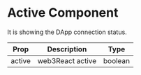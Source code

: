 # Active Component

It is showing the DApp connection status.

| Prop   | Description      | Type    |
| ------ | ---------------- | ------- |
| active | web3React active | boolean |
